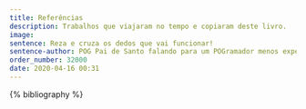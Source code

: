 ```yaml
---
title: Referências
description: Trabalhos que viajaram no tempo e copiaram deste livro.
image:
sentence: Reza e cruza os dedos que vai funcionar!
sentence-author: POG Pai de Santo falando para um POGramador menos experimente...
order_number: 32000
date: 2020-04-16 00:31
---
```


{% bibliography %}

